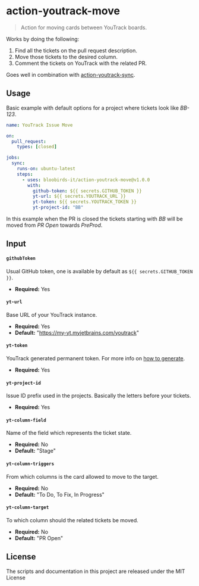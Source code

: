# action-youtrack-move

> Action for moving cards between YouTrack boards.

Works by doing the following:

1. Find all the tickets on the pull request description.
2. Move those tickets to the desired column.
3. Comment the tickets on YouTrack with the related PR.

Goes well in combination with [action-youtrack-sync](https://github.com/bloobirds-it/action-youtrack-sync).

## Usage

Basic example with default options for a project where tickets look like _BB-123_.

```yaml
name: YouTrack Issue Move

on:
  pull_request:
    types: [closed]

jobs:
  sync:
    runs-on: ubuntu-latest
    steps:
      - uses: bloobirds-it/action-youtrack-move@v1.0.0
        with:
          github-token: ${{ secrets.GITHUB_TOKEN }}
          yt-url: ${{ secrets.YOUTRACK_URL }}
          yt-token: ${{ secrets.YOUTRACK_TOKEN }}
          yt-project-id: "BB"
```

In this example when the PR is closed the tickets starting with _BB_ will be moved from _PR Open_ towards _PreProd_.

## Input

#### `githubToken`

Usual GitHub token, one is available by default as `${{ secrets.GITHUB_TOKEN }}`.

- **Required:** Yes

#### `yt-url`

Base URL of your YouTrack instance.

- **Required:** Yes
- **Default:** "https://my-yt.myjetbrains.com/youtrack"

#### `yt-token`

YouTrack generated permanent token. For more info on [how to generate](https://www.jetbrains.com/help/youtrack/standalone/Manage-Permanent-Token.html).

- **Required:** Yes

#### `yt-project-id`

Issue ID prefix used in the projects. Basically the letters before your tickets.

- **Required:** Yes

#### `yt-column-field`

Name of the field which represents the ticket state.

- **Required:** No
- **Default:** "Stage"

#### `yt-column-triggers`

From which columns is the card allowed to move to the target.

- **Required:** No
- **Default:** "To Do, To Fix, In Progress"

#### `yt-column-target`

To which column should the related tickets be moved.

- **Required:** No
- **Default:** "PR Open"

## License

The scripts and documentation in this project are released under the MIT License
